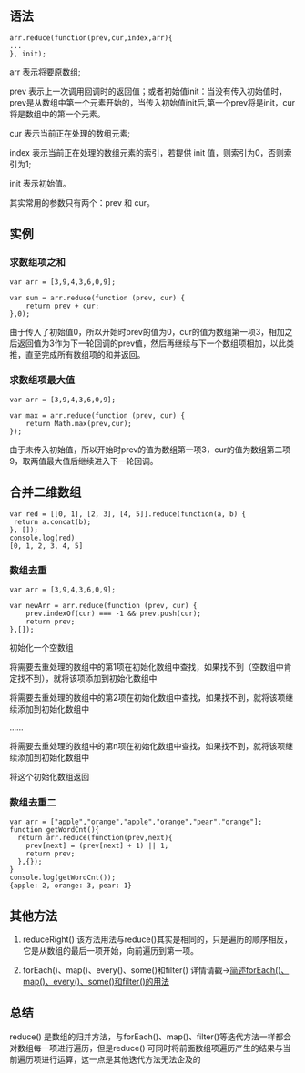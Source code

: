 ## 语法

```
arr.reduce(function(prev,cur,index,arr){
...
}, init);

```


arr 表示将要原数组;

prev 表示上一次调用回调时的返回值；或者初始值init：当没有传入初始值时，prev是从数组中第一个元素开始的，当传入初始值init后,第一个prev将是init，cur将是数组中的第一个元素。

cur 表示当前正在处理的数组元素;

index 表示当前正在处理的数组元素的索引，若提供 init 值，则索引为0，否则索引为1;

init 表示初始值。

其实常用的参数只有两个：prev 和 cur。


## 实例

### 求数组项之和
```
var arr = [3,9,4,3,6,0,9];
```

```
var sum = arr.reduce(function (prev, cur) {
    return prev + cur;
},0);
```
由于传入了初始值0，所以开始时prev的值为0，cur的值为数组第一项3，相加之后返回值为3作为下一轮回调的prev值，然后再继续与下一个数组项相加，以此类推，直至完成所有数组项的和并返回。


### 求数组项最大值

```
var arr = [3,9,4,3,6,0,9];
```

```
var max = arr.reduce(function (prev, cur) {
    return Math.max(prev,cur);
});
```

由于未传入初始值，所以开始时prev的值为数组第一项3，cur的值为数组第二项9，取两值最大值后继续进入下一轮回调。


## 合并二维数组

```
var red = [[0, 1], [2, 3], [4, 5]].reduce(function(a, b) {
 return a.concat(b);
}, []);
console.log(red)
[0, 1, 2, 3, 4, 5]
```


### 数组去重
```
var arr = [3,9,4,3,6,0,9];
```

```
var newArr = arr.reduce(function (prev, cur) {
    prev.indexOf(cur) === -1 && prev.push(cur);
    return prev;
},[]);
```

初始化一个空数组

将需要去重处理的数组中的第1项在初始化数组中查找，如果找不到（空数组中肯定找不到），就将该项添加到初始化数组中

将需要去重处理的数组中的第2项在初始化数组中查找，如果找不到，就将该项继续添加到初始化数组中

……

将需要去重处理的数组中的第n项在初始化数组中查找，如果找不到，就将该项继续添加到初始化数组中

将这个初始化数组返回


### 数组去重二


```
var arr = ["apple","orange","apple","orange","pear","orange"];
function getWordCnt(){
  return arr.reduce(function(prev,next){
    prev[next] = (prev[next] + 1) || 1;
    return prev;
  },{});
}
console.log(getWordCnt());
{apple: 2, orange: 3, pear: 1}

```


## 其他方法

1. reduceRight()
该方法用法与reduce()其实是相同的，只是遍历的顺序相反，它是从数组的最后一项开始，向前遍历到第一项。

2. forEach()、map()、every()、some()和filter()
详情请戳→[简述forEach()、map()、every()、some()和filter()的用法](https://www.jianshu.com/p/b728253c90b5)


## 总结

reduce() 是数组的归并方法，与forEach()、map()、filter()等迭代方法一样都会对数组每一项进行遍历，但是reduce() 可同时将前面数组项遍历产生的结果与当前遍历项进行运算，这一点是其他迭代方法无法企及的




